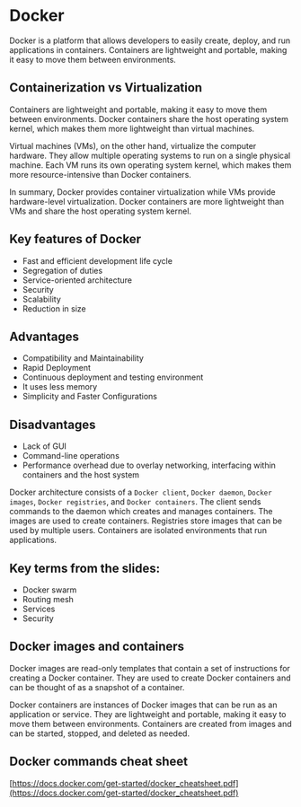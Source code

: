 # Docker

Docker is a platform that allows developers to easily create, deploy, and run applications in containers. Containers are lightweight and portable, making it easy to move them between environments.

## Containerization vs Virtualization

Containers are lightweight and portable, making it easy to move them between environments. Docker containers share the host operating system kernel, which makes them more lightweight than virtual machines.

Virtual machines (VMs), on the other hand, virtualize the computer hardware. They allow multiple operating systems to run on a single physical machine. Each VM runs its own operating system kernel, which makes them more resource-intensive than Docker containers.

In summary, Docker provides container virtualization while VMs provide hardware-level virtualization. Docker containers are more lightweight than VMs and share the host operating system kernel.

## Key features of Docker

- Fast and efficient development life cycle
- Segregation of duties
- Service-oriented architecture
- Security
- Scalability
- Reduction in size

## Advantages

- Compatibility and Maintainability
- Rapid Deployment
- Continuous deployment and testing environment
- It uses less memory
- Simplicity and Faster Configurations

## Disadvantages

- Lack of GUI
- Command-line operations
- Performance overhead due to overlay networking, interfacing within containers and the host system

Docker architecture consists of a `Docker client`, `Docker daemon`, `Docker images`, `Docker registries`, and `Docker containers`. The client sends commands to the daemon which creates and manages containers. The images are used to create containers. Registries store images that can be used by multiple users. Containers are isolated environments that run applications.

## Key terms from the slides:

- Docker swarm
- Routing mesh
- Services
- Security

## Docker images and containers

Docker images are read-only templates that contain a set of instructions for creating a Docker container. They are used to create Docker containers and can be thought of as a snapshot of a container.

Docker containers are instances of Docker images that can be run as an application or service. They are lightweight and portable, making it easy to move them between environments. Containers are created from images and can be started, stopped, and deleted as needed.

## Docker commands cheat sheet

[https://docs.docker.com/get-started/docker_cheatsheet.pdf](https://docs.docker.com/get-started/docker_cheatsheet.pdf)
